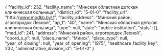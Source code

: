 {
    "facility_id": 232,
    "facility_name": "Минская областная детская клиническая больница",
    "district_id": "5-01-0",
    "facility_url": "http:\/\/www.modkb.by\/",
    "facility_address": "Минский район, агрогородок Лесной",
    "ap_1": "40",
    "name": "Минская областная детская клиническая больница",
    "type": null,
    "state": "public institution",
    "stats": [],
    "med_id": 241,
    "address": "Минский район, агрогородок Лесной",
    "coord_x_y": null,
    "place_name": "Минск",
    "place_type": null,
    "year_of_closing": null,
    "year_of_opening": "1975",
    "healthcare_facility_key": 232,
    "administrative_division_id": "5-01-0"
}
